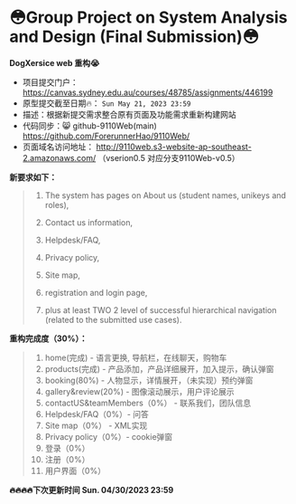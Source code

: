

# :flushed:**Group Project on System Analysis and Design (Final Submission)**:flushed:

**DogXersice web 重构:sob:**

- 项目提交门户：https://canvas.sydney.edu.au/courses/48785/assignments/446199
- 原型提交截至日期:fire:： `Sun May 21, 2023 23:59`
- 描述：根据新提交需求整合原有页面及功能需求重新构建网站
- 代码同步：:smile_cat: github-9110Web(main) https://github.com/ForerunnerHao/9110Web/
- 页面域名访问地址： http://9110web.s3-website-ap-southeast-2.amazonaws.com/ （vserion0.5 对应分支9110Web-v0.5）

**新要求如下：**

> 1. The system has pages on About us (student names, unikeys and roles), 
>
> 2. Contact us information,
> 3. Helpdesk/FAQ, 
> 4. Privacy policy, 
> 5. Site map, 
> 6. registration and login page,
> 7. plus at least TWO 2 level of successful hierarchical navigation (related to the submitted use cases). 



**重构完成度（30%）：**

> 1. home(完成) - 语言更换, 导航栏，在线聊天，购物车
> 2. products(完成) - 产品添加，产品详细展开，加入提示，确认弹窗
> 3. booking(80%) - 人物显示，详情展开，（未实现）预约弹窗
> 4. gallery&review(20%) - 图像滚动展示，用户评论展示
> 5. contactUS&teamMembers（0%） - 联系我们，团队信息
> 6. Helpdesk/FAQ（0%）- 问答
> 7. Site map（0%） - XML实现
> 8. Privacy policy（0%）- cookie弹窗
> 9. 登录（0%）
> 10. 注册（0%）
> 11. 用户界面（0%）



**:fire::fire::fire::fire:下次更新时间 Sun. 04/30/2023 23:59**